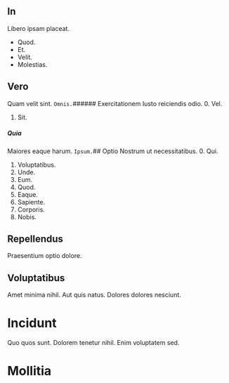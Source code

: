 ## In
Libero ipsam placeat.
* Quod. 
* Et. 
* Velit. 
* Molestias. 
## Vero
Quam velit sint.
`Omnis.`###### Exercitationem
Iusto reiciendis odio.
0. Vel. 
1. Sit. 
##### Quia
Maiores eaque harum.
`Ipsum.`## Optio
Nostrum ut necessitatibus.
0. Qui. 
1. Voluptatibus. 
2. Unde. 
3. Eum. 
4. Quod. 
5. Eaque. 
6. Sapiente. 
7. Corporis. 
8. Nobis. 
## Repellendus
Praesentium optio dolore.
## Voluptatibus
Amet minima nihil. Aut quis natus. Dolores dolores nesciunt.
# Incidunt
Quo quos sunt. Dolorem tenetur nihil. Enim voluptatem sed.
# Mollitia